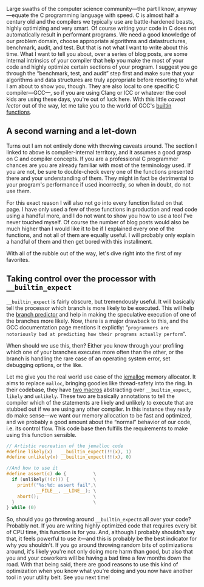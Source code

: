 Large swaths of the computer science community—the part I know, anyway—equate the C programming language with speed. C is almost half a century old and the compilers we typically use are battle-hardened beasts, highly optimizing and very smart. Of course writing your code in C does not automatically result in performant programs. We need a good knowledge of our problem domain, choose appropriate algorithms and datastructures, benchmark, audit, and test. But that is not what I want to write about this time. What I want to tell you about, over a series of blog posts, are some internal intrinsics of your compiler that help you make the most of your code and highly optimize certain sections of your program. I suggest you go through the “benchmark, test, and audit” step first and make sure that your algorithms and data structures are truly appropriate before resorting to what I am about to show you, though. They are also local to one specific C compiler—GCC—, so if you are using Clang or ICC or whatever the cool kids are using these days, you're out of luck here. With this little *caveat lector* out of the way, let me take you to the world of GCC's [builtin functions](https://gcc.gnu.org/onlinedocs/gcc/Other-Builtins.html).

## A second warning and a let-down

Turns out I am not entirely done with throwing caveats around. The section I linked to above is compiler-internal territory, and it assumes a good grasp on C and compiler concepts. If you are a professional C programmer chances are you are already familiar with most of the terminology used. If you are not, be sure to double-check every one of the functions presented there and your understanding of them. They might in fact be detrimental to your program's performance if used incorrectly, so when in doubt, do not use them.

For this exact reason I will also not go into every function listed on that page. I have only used a few of these functions in production and read code using a handful more, and I do not want to show you how to use a tool I've never touched myself. Of course the number of blog posts would also be much higher than I would like it to be if I explained every one of the functions, and not all of them are equally useful. I will probably only explain a handful of them and then get bored with this installment.

With all of the rubble out of the way, let's dive right into the first of my favorites.

## Taking control over the processor with `__builtin_expect`

`__builtin_expect` is fairly obscure, but tremendously useful. It will basically tell the processor which branch is more likely to be executed. This will help the [branch predictor](https://en.wikipedia.org/wiki/Branch_predictor) and help in making the speculative execution of one of the branches more likely. Now, there is a major drawback to this, and the GCC documentation page mentions it explictly: “`programmers are notoriously bad at predicting how their programs actually perform`”.

When should we use this, then? Either you know through your profiling which one of your branches executes more often than the other, or the branch is handling the rare case of an operating system error, set debugging options, or the like.

Let me give you the real world use case of the [jemalloc](https://github.com/jemalloc/jemalloc/blob/c0cc5db8717dd1d890bd52b687d9eef64a49554f/include/jemalloc/internal/util_types.h#L72) memory allocator. It aims to replace `malloc`, bringing goodies like thread-safety into the ring. In their codebase, they have [two macros](https://github.com/jemalloc/jemalloc/blob/c0cc5db8717dd1d890bd52b687d9eef64a49554f/include/jemalloc/internal/util_types.h#L72) abstracting over `__builtin_expect`, `likely` and `unlikely`. These two are basically annotations to tell the compiler which of the statements are likely and unlikely to execute that are stubbed out if we are using any other compiler. In this instance they really do make sense—we want our memory allocation to be fast and optimized, and we probably a good amount about the “normal” behavior of our code, i.e. its control flow. This code base then fulfills the requirements to make using this function sensible.

```C
// Artistic recreation of the jemalloc code
#define likely(x)   __builtin_expect(!!(x), 1)
#define unlikely(x) __builtin_expect(!!(x), 0)

//And how to use it
#define assert(c) do {          \
  if (unlikely(!(c))) {         \
    printf("%s:%d: assert fail",\
           __FILE__, __LINE__); \
    abort();                    \
  }                             \
} while (0)
```

So, should you go throwing around `__builtin_expect`s all over your code? Probably not. If you are writing highly optimized code that requires every bit of CPU time, this function is for you. And, although I probably shouldn't say that, it feels powerful to use it—and this is probably be the best indicator for why you shouldn't. If you go around throwing random bits of optimizations around, it's likely you're not only doing more harm than good, but also that you and your coworkers will be having a bad time a few months down the road. With that being said, there are good reasons to use this kind of optimization when you know what you're doing and you now have another tool in your utility belt. See you next time!
